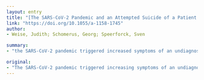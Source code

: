 ```yaml
---
layout: entry
title: "[The SARS-CoV-2 Pandemic and an Attempted Suicide of a Patient with Delusional Disorder]"
link: "https://doi.org/10.1055/a-1158-1745"
author:
- Weise, Judith; Schomerus, Georg; Speerforck, Sven

summary:
- "the SARS-CoV-2 pandemic triggered increased symptoms of an undiagnosed delusional disorder at a mid-60-year-old woman resulting in an attempted suicide. It seems likely that people with previously subclinical psychotic illnesses are more often admitted to psychiatric care for the first time. Building a therapeutic relationship and integrating her into an outpatient clinic was possible despite her lack of insight into the illness and her rejection of medical treatment."

original:
- "The SARS-CoV-2 pandemic triggered increasing symptoms of an undiagnosed delusional disorder at a mid-60-year-old woman resulting in an attempted suicide. Because of a pandemic with noticeable and visible social changes, it seems likely that people with previously subclinical psychotic illnesses are more often admitted to psychiatric care for the first time. Building a therapeutic relationship and integrating her into an outpatient clinic was possible despite her lack of insight into the illness and her rejection of medical treatment."
---
```


